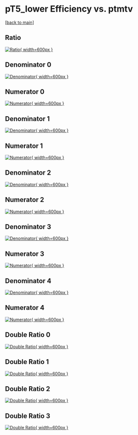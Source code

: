 # pT5_lower Efficiency vs. ptmtv

[[back to main](./)]



## Ratio

[![Ratio](../mtv/var/pT5_lower_loweta_0_-1_eff_ptmtv.png){ width=600px }](../mtv/var/pT5_lower_loweta_0_-1_eff_ptmtv.pdf)

## Denominator 0

[![Denominator](../mtv/den/pT5_lower_loweta_0_-1_eff_ptmtv_den0.png){ width=600px }](../mtv/den/pT5_lower_loweta_0_-1_eff_ptmtv_den0.pdf)

## Numerator 0

[![Numerator](../mtv/num/pT5_lower_loweta_0_-1_eff_ptmtv_num0.png){ width=600px }](../mtv/num/pT5_lower_loweta_0_-1_eff_ptmtv_num0.pdf)

## Denominator 1

[![Denominator](../mtv/den/pT5_lower_loweta_0_-1_eff_ptmtv_den1.png){ width=600px }](../mtv/den/pT5_lower_loweta_0_-1_eff_ptmtv_den1.pdf)

## Numerator 1

[![Numerator](../mtv/num/pT5_lower_loweta_0_-1_eff_ptmtv_num1.png){ width=600px }](../mtv/num/pT5_lower_loweta_0_-1_eff_ptmtv_num1.pdf)

## Denominator 2

[![Denominator](../mtv/den/pT5_lower_loweta_0_-1_eff_ptmtv_den2.png){ width=600px }](../mtv/den/pT5_lower_loweta_0_-1_eff_ptmtv_den2.pdf)

## Numerator 2

[![Numerator](../mtv/num/pT5_lower_loweta_0_-1_eff_ptmtv_num2.png){ width=600px }](../mtv/num/pT5_lower_loweta_0_-1_eff_ptmtv_num2.pdf)

## Denominator 3

[![Denominator](../mtv/den/pT5_lower_loweta_0_-1_eff_ptmtv_den3.png){ width=600px }](../mtv/den/pT5_lower_loweta_0_-1_eff_ptmtv_den3.pdf)

## Numerator 3

[![Numerator](../mtv/num/pT5_lower_loweta_0_-1_eff_ptmtv_num3.png){ width=600px }](../mtv/num/pT5_lower_loweta_0_-1_eff_ptmtv_num3.pdf)

## Denominator 4

[![Denominator](../mtv/den/pT5_lower_loweta_0_-1_eff_ptmtv_den4.png){ width=600px }](../mtv/den/pT5_lower_loweta_0_-1_eff_ptmtv_den4.pdf)

## Numerator 4

[![Numerator](../mtv/num/pT5_lower_loweta_0_-1_eff_ptmtv_num4.png){ width=600px }](../mtv/num/pT5_lower_loweta_0_-1_eff_ptmtv_num4.pdf)

## Double Ratio 0

[![Double Ratio](../mtv/ratio/pT5_lower_loweta_0_-1_eff_ptmtv_ratio0.png){ width=600px }](../mtv/ratio/pT5_lower_loweta_0_-1_eff_ptmtv_ratio0.pdf)

## Double Ratio 1

[![Double Ratio](../mtv/ratio/pT5_lower_loweta_0_-1_eff_ptmtv_ratio1.png){ width=600px }](../mtv/ratio/pT5_lower_loweta_0_-1_eff_ptmtv_ratio1.pdf)

## Double Ratio 2

[![Double Ratio](../mtv/ratio/pT5_lower_loweta_0_-1_eff_ptmtv_ratio2.png){ width=600px }](../mtv/ratio/pT5_lower_loweta_0_-1_eff_ptmtv_ratio2.pdf)

## Double Ratio 3

[![Double Ratio](../mtv/ratio/pT5_lower_loweta_0_-1_eff_ptmtv_ratio3.png){ width=600px }](../mtv/ratio/pT5_lower_loweta_0_-1_eff_ptmtv_ratio3.pdf)

